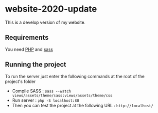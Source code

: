 # website-2020-update

This is a develop version of my website.


## Requirements

You need [PHP](https://www.php.net/manual/fr/install.php) and [sass](https://sass-lang.com/install)

## Running the project

To run the server just enter the following commands at the root of the project's folder

- Compile SASS : `sass --watch views/assets/theme/sass:views/assets/theme/css`
- Run server : `php -S localhost:80`
- Then you can test the project at the following URL : `http://localhost/`
